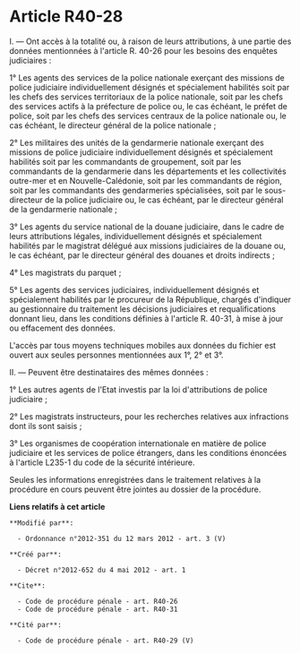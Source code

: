 # Article R40-28

I. ― Ont accès à la totalité ou, à raison de leurs attributions, à une partie des données mentionnées à l'article R. 40-26
pour les besoins des enquêtes judiciaires : 

1° Les agents des services de la police nationale exerçant des missions de police judiciaire individuellement désignés et
spécialement habilités soit par les chefs des services territoriaux de la police nationale, soit par les chefs des services
actifs à la préfecture de police ou, le cas échéant, le préfet de police, soit par les chefs des services centraux de la
police nationale ou, le cas échéant, le directeur général de la police nationale ; 

2° Les militaires des unités de la gendarmerie nationale exerçant des missions de police judiciaire individuellement désignés
et spécialement habilités soit par les commandants de groupement, soit par les commandants de la gendarmerie dans les
départements et les collectivités outre-mer et en Nouvelle-Calédonie, soit par les commandants de région, soit par les
commandants des gendarmeries spécialisées, soit par le sous-directeur de la police judiciaire ou, le cas échéant, par le
directeur général de la gendarmerie nationale ; 

3° Les agents du service national de la douane judiciaire, dans le cadre de leurs attributions légales, individuellement
désignés et spécialement habilités par le magistrat délégué aux missions judiciaires de la douane ou, le cas échéant, par le
directeur général des douanes et droits indirects ; 

4° Les magistrats du parquet ; 

5° Les agents des services judiciaires, individuellement désignés et spécialement habilités par le procureur de la
République, chargés d'indiquer au gestionnaire du traitement les décisions judiciaires et requalifications donnant lieu, dans
les conditions définies à l'article R. 40-31, à mise à jour ou effacement des données. 

L'accès par tous moyens techniques mobiles aux données du fichier est ouvert aux seules personnes mentionnées aux 1°, 2° et
3°. 

II. ― Peuvent être destinataires des mêmes données : 

1° Les autres agents de l'Etat investis par la loi d'attributions de police judiciaire ; 

2° Les magistrats instructeurs, pour les recherches relatives aux infractions dont ils sont saisis ; 

3° Les organismes de coopération internationale en matière de police judiciaire et les services de police étrangers, dans les
conditions énoncées à l'article L235-1 du code de la sécurité intérieure.

Seules les informations enregistrées dans le traitement relatives à la procédure en cours peuvent être jointes au dossier de
la procédure.

**Liens relatifs à cet article**

	**Modifié par**:

	  - Ordonnance n°2012-351 du 12 mars 2012 - art. 3 (V)

	**Créé par**:

	  - Décret n°2012-652 du 4 mai 2012 - art. 1

	**Cite**:

	  - Code de procédure pénale - art. R40-26
	  - Code de procédure pénale - art. R40-31

	**Cité par**:

	  - Code de procédure pénale - art. R40-29 (V)
